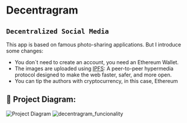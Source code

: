 # Decentragram

## ```Decentralized Social Media```

This app is based on famous photo-sharing applications. But I introduce some changes: 
- You don´t need to create an account, you need an Ethereum Wallet.
- The images are uploaded using [IPFS](ipfs.io): A peer-to-peer hypermedia protocol designed to make the web faster, safer, and more open.
- You can tip the authors with cryptocurrency, in this case, Ethereum

## 🔧 Project Diagram:
![Project Diagram](https://user-images.githubusercontent.com/36158606/106786639-0fe44600-664f-11eb-92ec-06f5026bfadb.png)
![decentragram_funcionality](https://user-images.githubusercontent.com/36158606/106786742-2e4a4180-664f-11eb-92cb-f53a45fe3748.png)
